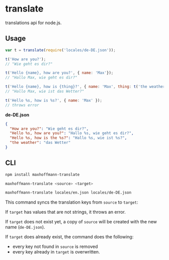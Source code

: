 # translate
translations api for node.js.

## Usage

```js
var t = translate(require('locales/de-DE.json'));

t('How are you?');
// "Wie geht es dir?"

t('Hello {name}, how are you?', { name: 'Max'});
// "Hallo Max, wie geht es dir?"

t('Hello {name}, how is {thing}?', { name: 'Max', thing: t('the weather')});
// "Hallo Max, wie ist das Wetter?"

t('Hello %s, how is %s?', { name: 'Max' });
// throws error
```

__de-DE.json__

```json
{
  "How are you?": "Wie geht es dir?",
  "Hello %s, how are you?": "Hallo %s, wie geht es dir?",
  "Hello %s, how is the %s?": "Hallo %s, wie ist %s?",
  "the weather": "das Wetter"
}
```

## CLI

```bash
npm install maxhoffmann-translate

maxhoffmann-translate <source> <target>

maxhoffmann-translate locales/en.json locales/de-DE.json
```

This command syncs the translation keys from `source` to `target`:

If `target` has values that are not strings, it throws an error.

If `target` does not exist yet, a copy of `source` will be created with the new name (`de-DE.json`).

If `target` does already exist, the command does the following:
- every key not found in `source` is removed
- every key already in `target` is overwritten.

